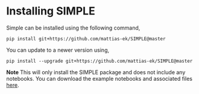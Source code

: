 # Installing SIMPLE

Simple can be installed using the following command,  

```
pip install git+https://github.com/mattias-ek/SIMPLE@master
```

You can update to a newer version using,

```
pip install --upgrade git+https://github.com/mattias-ek/SIMPLE@master
```

**Note** This will only install the SIMPLE package and does not include any notebooks. 
You can download the example notebooks and associated files [here](https://github.com/mattias-ek/SIMPLE/tree/master/notebooks).